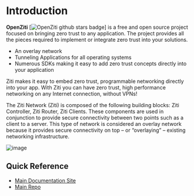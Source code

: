 # Introduction

**OpenZiti** [![OpenZiti github stars badge](https://img.shields.io/github/stars/openziti/ziti?style=flat)] is a free and open source project focused on bringing zero trust to any application. The project provides all the pieces required to implement or integrate zero trust into your solutions.

* An overlay network
* Tunneling Applications for all operating systems
* Numerous SDKs making it easy to add zero trust concepts directly into your application

Ziti makes it easy to embed zero trust, programmable networking directly into your app. With Ziti you can have zero trust, high performance networking on any Internet connection, without VPNs!

The Ziti Network (Ziti) is composed of the following building
blocks: Ziti Controller, Ziti Router, Ziti Clients. These
components are used in conjunction to provide secure
connectivity between two points such as a client to a server. This
type of network is considered an overlay network because it
provides secure connectivity on top – or “overlaying” – existing
networking infrastructure.

![image](https://openziti.github.io/images/ziti-overview.svg)

## Quick Reference
* [Main Documentation Site](https://openziti.github.io/ziti/overview.htm)
* [Main Repo](https://github.com/openziti/ziti/)

